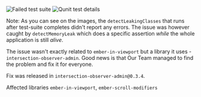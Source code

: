 ![Failed test suite](/snapshot/memory_leak_5.png)
![Qunit test details](/snapshot/memory_leak_6.png)

Note:
As you can see on the images, the `detectLeakingClasses` that runs after test-suite completes didn't report any errors.
The issue was however caught by `detectMemoryLeak` which does a specific assertion *while* the whole application is still _alive_.

The issue wasn't exactly related to `ember-in-viewport` but a library it uses - `intersection-observer-admin`.
Good news is that Our Team managed to find the problem and fix it for everyone.

Fix was released in `intersection-observer-admin@0.3.4`.

Affected libraries `ember-in-viewport`, `ember-scroll-modifiers`

